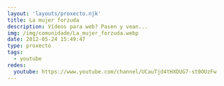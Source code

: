 ```yaml
---
layout: 'layouts/proxecto.njk'
title: La mujer forzuda
description: Vídeos para web? Pasen y vean...
img: /img/comunidade/La_mujer_forzuda.webp
date: 2012-05-24 15:49:47
type: proxecto
tags:
  - youtube
redes:
  youtube: https://www.youtube.com/channel/UCauTjd4tHXDUG7-st0OUzFw
---
```

